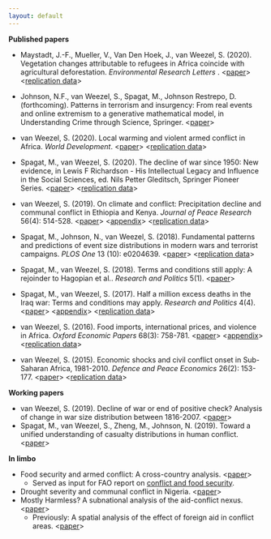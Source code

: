 ```yaml
---
layout: default
---
```


**Published papers**

* Maystadt, J.-F., Mueller, V., Van Den Hoek, J., van Weezel, S. (2020). Vegetation changes attributable to refugees in Africa coincide with agricultural deforestation. *Environmental Research Letters* . <[paper](https://doi.org/10.1088/1748-9326/ab6d7c)> <[replication data](https://github.com/CommonEconomist/replication-material/blob/master/2020erl.7z)>

* Johnson, N.F., van Weezel, S., Spagat, M., Johnson Restrepo, D. (forthcoming). Patterns in terrorism and insurgency: From real events and online extremism to a generative mathematical model, in Understanding Crime through Science, Springer. <[paper](https://www.researchgate.net/publication/333681481_Patterns_in_Terrorism_and_Insurgency_From_real_events_and_online_extremism_to_a_generative_mathematical_model)>

* van Weezel, S. (2020). Local warming and violent armed conflict in Africa. *World Development*. <[paper](https://www.sciencedirect.com/science/article/pii/S0305750X19303560)> <[replication data](https://github.com/CommonEconomist/replication-material/blob/master/2020worlddev.7z)>

* Spagat, M., van Weezel, S. (2020). The decline of war since 1950: New evidence, in Lewis F Richardson - His Intellectual Legacy and Influence in the Social Sciences, ed. Nils Petter Gleditsch, Springer Pioneer Series. <[paper](https://link.springer.com/content/pdf/10.1007%2F978-3-030-31589-4_11.pdf)>  <[replication data](https://github.com/CommonEconomist/replication-material/blob/master/2020chptr.7z)>

* van Weezel, S. (2019). On climate and conflict: Precipitation decline and communal conflict in Ethiopia and Kenya. *Journal of Peace Research* 56(4): 514-528. <[paper](http://commoneconomist.github.io/files/jpr.pdf)> <[appendix](http://commoneconomist.github.io/files/jpr.app.pdf)> <[replication data](https://github.com/CommonEconomist/replication-material/blob/master/2019jpr.7z)>

* Spagat, M., Johnson, N., van Weezel, S. (2018). Fundamental patterns and predictions of event size distributions in modern wars and terrorist campaigns. *PLOS One* 13 (10): e0204639. <[paper](http://commoneconomist.github.io/files/pone.13.10.pdf)> <[replication data](https://github.com/CommonEconomist/replication-material/blob/master/2018plos.7z)>

* Spagat, M., van Weezel, S. (2018). Terms and conditions still apply: A rejoinder to Hagopian et al.. *Research and Politics* 5(1). <[paper](http://commoneconomist.github.io/files/rap.5.1.1.pdf)>  

* Spagat, M., van Weezel, S. (2017). Half a million excess deaths in the Iraq war: Terms and conditions may apply. *Research and Politics* 4(4). <[paper](http://commoneconomist.github.io/files/rap.4.4.1.pdf)> <[appendix](http://commoneconomist.github.io/files/rap.4.4.1.app.pdf)>  <[replication data](https://github.com/CommonEconomist/replication-material/blob/master/2017rp.7z)>    
    
* van Weezel, S. (2016). Food imports, international prices, and violence in Africa. *Oxford Economic Papers* 68(3): 758-781. <[paper](http://commoneconomist.github.io/files/oep.68.3.758.pdf)> <[appendix](http://commoneconomist.github.io/files/oep.68.3.758.app.pdf)>  <[replication data](https://github.com/CommonEconomist/replication-material/blob/master/2016oep.7z)>

* van Weezel, S. (2015). Economic shocks and civil conflict onset in Sub-Saharan Africa, 1981-2010. *Defence and Peace Economics* 26(2): 153-177. <[paper](http://commoneconomist.github.io/files/dpe.26.2.153.pdf)> <[replication data](https://github.com/CommonEconomist/replication-material/blob/master/2015dpe.7z)>    


**Working papers**
* van Weezel, S. (2019). Decline of war or end of positive check? Analysis of change in war size distribution between 1816-2007. <[paper](http://dx.doi.org/10.13140/RG.2.2.29662.79681)>
* Spagat, M., van Weezel, S., Zheng, M., Johnson, N. (2019). Toward a unified understanding of casualty distributions in human conflict. <[paper](https://arxiv.org/pdf/1911.01994.pdf)>    



**In limbo**
* Food security and armed conflict: A cross-country analysis. <[paper](http://www.fao.org/3/CA0971EN/ca0971en.pdf)>
    * Served as input for FAO report on [conflict and food security](http://www.fao.org/3/a-i7821e.pdf).
* Drought severity and communal conflict in Nigeria. <[paper](https://econpapers.repec.org/paper/hicwpaper/240.htm)>
*  Mostly Harmless? A subnational analysis of the aid-conflict nexus. <[paper](https://www.ucd.ie/t4cms/WP17_28.pdf)>
   * Previously: A spatial analysis of the effect of foreign aid in conflict areas. <[paper](https://www.aiddata.org/publications/a-spatial-analysis-of-the-effect-of-foreign-aid-in-conflict-areas)>
